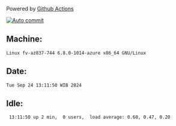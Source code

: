 Powered by [Github Actions](https://github.com/features/actions)

[![Auto commit](https://github.com/hiage/workstation/workflows/Auto%20commit/badge.svg)](https://github.com/hiage/workstation/actions?query=workflow%3A%22Auto+commit%22)

## Machine:
```
Linux fv-az837-744 6.8.0-1014-azure x86_64 GNU/Linux
```
## Date:
```
Tue Sep 24 13:11:50 WIB 2024
```
## Idle:
```
 13:11:50 up 2 min,  0 users,  load average: 0.60, 0.47, 0.20
```
